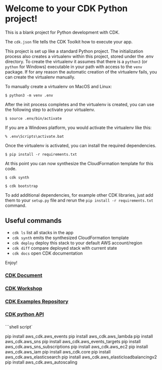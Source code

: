 
# Welcome to your CDK Python project!

This is a blank project for Python development with CDK.

The `cdk.json` file tells the CDK Toolkit how to execute your app.

This project is set up like a standard Python project.  The initialization
process also creates a virtualenv within this project, stored under the .env
directory.  To create the virtualenv it assumes that there is a `python3`
(or `python` for Windows) executable in your path with access to the `venv`
package. If for any reason the automatic creation of the virtualenv fails,
you can create the virtualenv manually.

To manually create a virtualenv on MacOS and Linux:

```
$ python3 -m venv .env
```

After the init process completes and the virtualenv is created, you can use the following
step to activate your virtualenv.

```
$ source .env/bin/activate
```

If you are a Windows platform, you would activate the virtualenv like this:

```
% .env\Scripts\activate.bat
```

Once the virtualenv is activated, you can install the required dependencies.

```
$ pip install -r requirements.txt
```

At this point you can now synthesize the CloudFormation template for this code.

```
$ cdk synth
```

```
$ cdk bootstrap  
```

To add additional dependencies, for example other CDK libraries, just add
them to your `setup.py` file and rerun the `pip install -r requirements.txt`
command.

## Useful commands

 * `cdk ls`          list all stacks in the app
 * `cdk synth`       emits the synthesized CloudFormation template
 * `cdk deploy`      deploy this stack to your default AWS account/region
 * `cdk diff`        compare deployed stack with current state
 * `cdk docs`        open CDK documentation

Enjoy!



### [CDK Document](https://docs.aws.amazon.com/cdk/latest/guide/home.html)

### [CDK Workshop](https://cdkworkshop.com/)

### [CDK Examples Repository](https://github.com/aws-samples/aws-cdk-examples)

### [CDK python API ](https://docs.aws.amazon.com/cdk/api/latest/python/index.html)


###

```shell script`

pip install  aws_cdk.aws_events
pip install  aws_cdk.aws_lambda
pip install  aws_cdk.aws_sns
pip install  aws_cdk.aws_events_targets
pip install  aws_cdk.aws_sns_subscriptions
pip install  aws_cdk.aws_ec2
pip install  aws_cdk.aws_iam
pip install  aws_cdk.core
pip install  aws_cdk.aws_elasticsearch
pip install  aws_cdk.aws_elasticloadbalancingv2
pip install  aws_cdk.aws_autoscaling

```